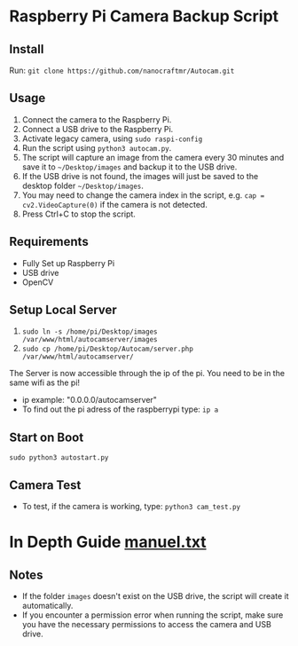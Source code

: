 # Raspberry Pi Camera Backup Script

## Install

Run: `git clone https://github.com/nanocraftmr/Autocam.git`

## Usage

1. Connect the camera to the Raspberry Pi.
2. Connect a USB drive to the Raspberry Pi.
3. Activate legacy camera, using `sudo raspi-config` 
3. Run the script using `python3 autocam.py`.
4. The script will capture an image from the camera every 30 minutes and save it to `~/Desktop/images` and backup it to the USB drive.
5. If the USB drive is not found, the images will just be saved to the desktop folder `~/Desktop/images`.
6. You may need to change the camera index in the script, e.g. `cap = cv2.VideoCapture(0)` if the camera is not detected.
7. Press Ctrl+C to stop the script.

## Requirements

- Fully Set up Raspberry Pi 
- USB drive
- OpenCV

## Setup Local Server

1. `sudo ln -s /home/pi/Desktop/images /var/www/html/autocamserver/images`
2. `sudo cp /home/pi/Desktop/Autocam/server.php /var/www/html/autocamserver/`

The Server is now accessible through the ip of the pi. 
You need to be in the same wifi as the pi!
- ip example: "0.0.0.0/autocamserver"
- To find out the pi adress of the raspberrypi type: `ip a`

## Start on Boot

`sudo python3 autostart.py`

## Camera Test
 
- To test, if the camera is working, type: `python3 cam_test.py`

# In Depth Guide [manuel.txt](https://github.com/nanocraftmr/Autocam/blob/main/manuel.txt)


## Notes

- If the folder `images` doesn't exist on the USB drive, the script will create it automatically.
- If you encounter a permission error when running the script, make sure you have the necessary permissions to access the camera and USB drive.
